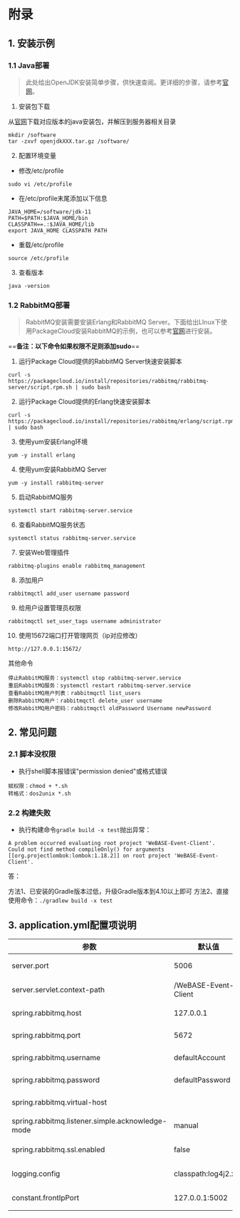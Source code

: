 # 附录

## 1. 安装示例

### 1.1 Java部署

>  此处给出OpenJDK安装简单步骤，供快速查阅。更详细的步骤，请参考[官网](https://openjdk.java.net/install/index.html)。

1. 安装包下载

从[官网](https://jdk.java.net/java-se-ri/11)下载对应版本的java安装包，并解压到服务器相关目录

```shell
mkdir /software
tar -zxvf openjdkXXX.tar.gz /software/
```

2. 配置环境变量

- 修改/etc/profile

```
sudo vi /etc/profile
```

- 在/etc/profile末尾添加以下信息

```shell
JAVA_HOME=/software/jdk-11
PATH=$PATH:$JAVA_HOME/bin
CLASSPATH==.:$JAVA_HOME/lib
export JAVA_HOME CLASSPATH PATH
```

- 重载/etc/profile

```
source /etc/profile
```

3. 查看版本

```
java -version
```

### 1.2 RabbitMQ部署

> RabbitMQ安装需要安装Erlang和RabbitMQ Server。下面给出LInux下使用PackageCloud安装RabbitMQ的示例，也可以参考[官网](https://www.rabbitmq.com/install-rpm.html)进行安装。

==**备注：以下命令如果权限不足则添加sudo**==

1. 运行Package Cloud提供的RabbitMQ Server快速安装脚本
```
curl -s https://packagecloud.io/install/repositories/rabbitmq/rabbitmq-server/script.rpm.sh | sudo bash
```

2. 运行Package Cloud提供的Erlang快速安装脚本
```
curl -s https://packagecloud.io/install/repositories/rabbitmq/erlang/script.rpm.sh | sudo bash
```

3. 使用yum安装Erlang环境
```
yum -y install erlang
```

4. 使用yum安装RabbitMQ Server
```
yum -y install rabbitmq-server
```

5. 启动RabbitMQ服务
```
systemctl start rabbitmq-server.service
```

6. 查看RabbitMQ服务状态
```
systemctl status rabbitmq-server.service
```

7. 安装Web管理插件
```
rabbitmq-plugins enable rabbitmq_management
```
8. 添加用户
```
rabbitmqctl add_user username password
```

9. 给用户设置管理员权限
```
rabbitmqctl set_user_tags username administrator
```

10. 使用15672端口打开管理网页（ip对应修改）
```
http://127.0.0.1:15672/
```

其他命令
```
停止RabbitMQ服务：systemctl stop rabbitmq-server.service
重启RabbitMQ服务：systemctl restart rabbitmq-server.service
查看RabbitMQ用户列表：rabbitmqctl list_users
删除RabbitMQ用户：rabbitmqctl delete_user username
修改RabbitMQ用户密码：rabbitmqctl oldPassword Username newPassword
```

## 2. 常见问题

### 2.1 脚本没权限

- 执行shell脚本报错误"permission denied"或格式错误

```
赋权限：chmod + *.sh
转格式：dos2unix *.sh
```

### 2.2 构建失败

- 执行构建命令`gradle build -x test`抛出异常：

```
A problem occurred evaluating root project 'WeBASE-Event-Client'.
Could not find method compileOnly() for arguments [[org.projectlombok:lombok:1.18.2]] on root project 'WeBASE-Event-Client'.
```

  答：

方法1、已安装的Gradle版本过低，升级Gradle版本到4.10以上即可
方法2、直接使用命令：`./gradlew build -x test`

## 3. application.yml配置项说明

| 参数                                             | 默认值               | 描述             |
| ------------------------------------------------ | -------------------- | ---------------- |
| server.port                                      | 5006                 | 当前服务端口     |
| server.servlet.context-path                      | /WeBASE-Event-Client | 当前服务访问路径 |
| spring.rabbitmq.host                             | 127.0.0.1            | rabbitmq主机地址 |
| spring.rabbitmq.port                             | 5672                 | rabbitmq端口     |
| spring.rabbitmq.username                         | defaultAccount       | rabbitmq账号     |
| spring.rabbitmq.password                         | defaultPassword      | rabbitmq密码     |
| spring.rabbitmq.virtual-host                     |                      | rabbitmq虚拟地址 |
| spring.rabbitmq.listener.simple.acknowledge-mode | manual               | 手动确认消息消费 |
| spring.rabbitmq.ssl.enabled                      | false                | 是否启用SSL支持  |
| logging.config                                   | classpath:log4j2.xml | 日志配置文件目录 |
| constant.frontIpPort                             | 127.0.0.1:5002       | 前置服务IP端口   |
